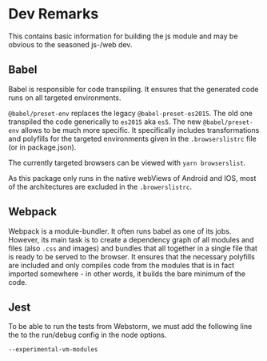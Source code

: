 # Dev Remarks

This contains basic information for building the js module and may be obvious to the seasoned js-/web dev.

## Babel
Babel is responsible for code transpiling. It ensures that the generated code runs on
all targeted environments. 

`@babel/preset-env` replaces the legacy `@babel-preset-es2015`. The old one transpiled
the code generically to `es2015` aka `es5`. The new `@babel/preset-env` allows to be much
more specific. It specifically includes transformations and polyfills for the targeted environments
given in the `.browserslistrc` file (or in package.json).

The currently targeted browsers can be viewed with `yarn browserslist`.

As this package only runs in the native webViews of Android and IOS, most of the architectures are excluded
in the `.browerslistrc`.

## Webpack
Webpack is a module-bundler. It often runs babel as one of its jobs. However, its main task is to create a dependency
graph of all modules and files (also `.css` and images) and bundles that all together in a single file that is 
ready to be served to the browser. It ensures that the necessary polyfills are included and only compiles code
from the modules that is in fact imported somewhere - in other words, it builds the bare minimum of the code.

## Jest
To be able to run the tests from Webstorm, we must add the following line the to the run/debug config in the node 
options.

```
--experimental-vm-modules
```
